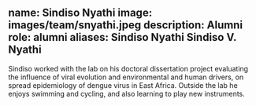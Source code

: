 name: Sindiso Nyathi
image: images/team/snyathi.jpeg
description: Alumni
role: alumni
aliases:
  Sindiso Nyathi
  Sindiso V. Nyathi
---
Sindiso worked with the lab on his doctoral dissertation project evaluating the influence of viral evolution and environmental and human drivers, on spread epidemiology of dengue virus in East Africa. Outside the lab he enjoys swimming and cycling, and also learning to play new instruments.